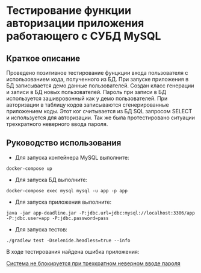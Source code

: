 # Тестирование функции авторизации приложения работающего с СУБД MySQL
## Краткое описание

Проведено позитивное тестирование фунцкции входа пользователя с использованием кода, полученного из БД.
При запуске приложения в БД записывается демо данные пользователей. Создан класс генерации и записи в БД новых пользователей. Пароль при записи в БД используется зашивровонный как у демо пользователей. При авторизации в таблицу кодов записываются сгенерированные приложением коды. Этот ког считывается из БД SQL запросом SELECT и используется для авторизации.
Так же была протестировано ситуации трехкратного неверного ввода пароля. 


## Руководство использования

* Для запуска контейнера MySQL выполните:

```
docker-compose up
```

* Для запуска БД выполните:
 
```
docker-compose exec mysql mysql -u app -p app

```


* Для запуска приложения выполните:

```
java -jar app-deadline.jar -P:jdbc.url=jdbc:mysql://localhost:3306/app -P:jdbc.user=app -P:jdbc.password=pass
```

* Для запуска тестов:

```
./gradlew test -Dselenide.headless=true --info
```
В ходе тестирования найдена ошибка приложения:

[Система не блокируется при трехкратном неверном вводе пароля  ](https://github.com/leonnika/aqa-hw8-sql/issues/1)
